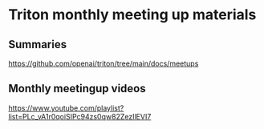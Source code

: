 # Triton monthly meeting up materials

## Summaries

https://github.com/openai/triton/tree/main/docs/meetups

## Monthly meetingup videos

https://www.youtube.com/playlist?list=PLc_vA1r0qoiSIPc94zs0qw82ZezIlEVI7

